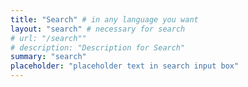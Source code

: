 ```yaml
---
title: "Search" # in any language you want
layout: "search" # necessary for search
# url: "/search""
# description: "Description for Search"
summary: "search"
placeholder: "placeholder text in search input box"
---
```

